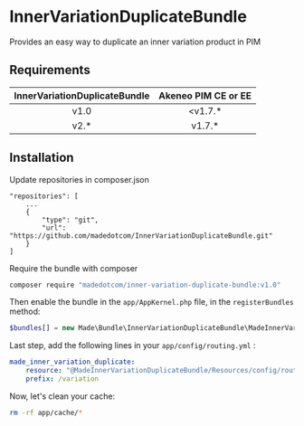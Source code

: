 # InnerVariationDuplicateBundle

Provides an easy way to duplicate an inner variation product in PIM



## Requirements

| InnerVariationDuplicateBundle   | Akeneo PIM CE or EE |
|:----------------------:|:----------------------------:|
| v1.0                   | <v1.7.*                      |
| v2.*                   | v1.7.*                      |



## Installation
Update repositories in composer.json
```
"repositories": [
    ...
    {
        "type": "git",
        "url": "https://github.com/madedotcom/InnerVariationDuplicateBundle.git"
    }
]
```

Require the bundle with composer
```bash
composer require "madedotcom/inner-variation-duplicate-bundle:v1.0"
```

Then enable the bundle in the `app/AppKernel.php` file, in the `registerBundles` method:
```php
$bundles[] = new Made\Bundle\InnerVariationDuplicateBundle\MadeInnerVariationDuplicateBundle();    
```

Last step, add the following lines in your `app/config/routing.yml` :
```yml
made_inner_variation_duplicate:
    resource: "@MadeInnerVariationDuplicateBundle/Resources/config/routing/inner_variation_type.yml"
    prefix: /variation
```

Now, let's clean your cache:
```bash
rm -rf app/cache/*
```
